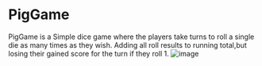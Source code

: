 # PigGame
PigGame is a Simple dice game where the players take turns to roll a single die as many times as they wish. Adding all roll results to running total,but losing their gained score for the turn if they roll 1.
![image](https://user-images.githubusercontent.com/65397053/155063606-475e1eeb-d0ce-47fe-b3d8-15e7034e3225.png)
